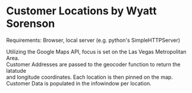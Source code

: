 # Customer Locations by Wyatt Sorenson

Requirements: Browser, local server (e.g. python's SimpleHTTPServer)

Utilizing the Google Maps API, focus is set on the Las Vegas Metropolitan Area.  
Customer Addresses are passed to the geocoder function to return the latatude  
and longitude coordinates. Each location is then pinned on the map.   
Customer Data is populated in the infowindow per location.  